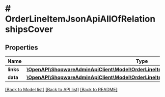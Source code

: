 # # OrderLineItemJsonApiAllOfRelationshipsCover

## Properties

Name | Type | Description | Notes
------------ | ------------- | ------------- | -------------
**links** | [**\OpenAPI\ShopwareAdminApiClient\Model\OrderLineItemJsonApiAllOfRelationshipsCoverLinks**](OrderLineItemJsonApiAllOfRelationshipsCoverLinks.md) |  | [optional]
**data** | [**\OpenAPI\ShopwareAdminApiClient\Model\OrderLineItemJsonApiAllOfRelationshipsCoverData**](OrderLineItemJsonApiAllOfRelationshipsCoverData.md) |  | [optional]

[[Back to Model list]](../../README.md#models) [[Back to API list]](../../README.md#endpoints) [[Back to README]](../../README.md)
